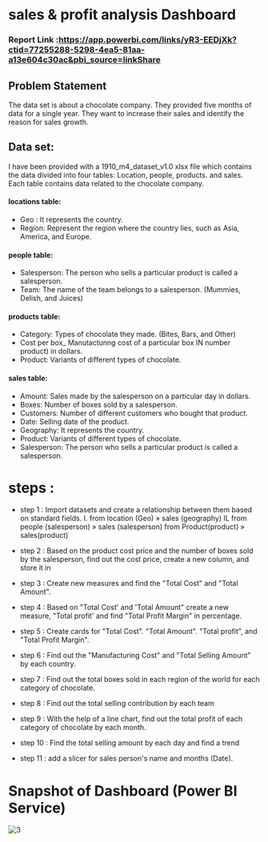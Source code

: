 #      sales & profit analysis  Dashboard 

### Report Link :https://app.powerbi.com/links/yR3-EEDjXk?ctid=77255288-5298-4ea5-81aa-a13e604c30ac&pbi_source=linkShare

## Problem Statement

The data set is about a chocolate company. They provided five months of data for a single year. They want to increase their sales and identify the reason for sales growth.
## Data set: 
I have been provided with a 1910_m4_dataset_v1.0 xlsx file which contains the data divided into four tables: Location, people, products. and sales. Each table contains data related to the chocolate company. 

#### locations table: 

- Geo : It represents the country. 
- Region: Represent the region where the country lies, such as Asia, America, and Europe. 
#### people table: 
- Salesperson: The person who sells a particular product is called a salesperson. 
- Team: The name of the team belongs to a salesperson. (Mummies, Delish, and Juices) 
#### products table:
 - Category: Types of chocolate they made. (Bites, Bars, and Other) 
- Cost per box_ Manutactunng cost of a particular box IN number product)  in dollars. 
- Product: Variants of different types of chocolate. 

#### sales table: 
- Amount: Sales made by the salesperson on a particular day in dollars. 
- Boxes: Number of boxes sold by a salesperson. 
- Customers: Number of different customers who bought that product. 
- Date: Selling date of the product. 
- Geography: It represents the country. 
- Product: Variants of different types of chocolate. 
- Salesperson: The person who sells a particular product is called a salesperson. 

# steps :

- step 1 : Import datasets and create a relationship between them based on standard fields. I. from location (Geo) » sales (geography) IL from people (salesperson) » sales (salesperson) from Product(product) » sales(product)

- step 2 :  Based on the product cost price and the number of boxes sold by the salesperson, find out the cost price, create a new column, and store it in

- step 3 : Create new measures and find the "Total Cost" and "Total Amount". 

- step 4 : Based on "Total Cost' and 'Total Amount" create a new measure, "Total profit' and find "Total Profit Margin" in percentage. 

- step 5 : Create cards for "Total Cost". "Total Amount". "Total profit", and "Total Profit Margin". 

- step 6 : Find out the "Manufacturing Cost" and "Total Selling Amount" by each country. 

- step 7 :  Find out the total boxes sold in each region of the world for each category of chocolate. 

- step 8 :  Find out the total selling contribution by each team

- step 9 : With the help of a line chart, find out the total profit of each category of chocolate by each month.

- step 10 : Find the total selling amount by each day and find a trend

- step 11 : add a slicer for sales person's name and months (Date). 
# Snapshot of Dashboard (Power BI Service)

![3](https://github.com/shroukhm/sales-profit-analysis-Dashboard-/assets/134003439/84a1b971-96ff-4433-984e-21906ecbda40)
